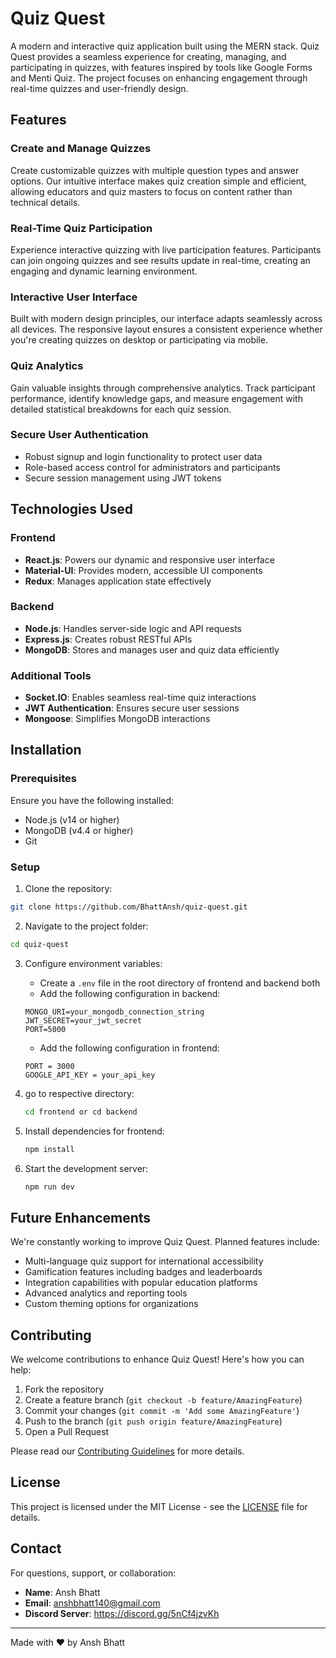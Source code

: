 # Quiz Quest

A modern and interactive quiz application built using the MERN stack. Quiz Quest provides a seamless experience for creating, managing, and participating in quizzes, with features inspired by tools like Google Forms and Menti Quiz. The project focuses on enhancing engagement through real-time quizzes and user-friendly design.

## Features

### Create and Manage Quizzes
Create customizable quizzes with multiple question types and answer options. Our intuitive interface makes quiz creation simple and efficient, allowing educators and quiz masters to focus on content rather than technical details.

### Real-Time Quiz Participation
Experience interactive quizzing with live participation features. Participants can join ongoing quizzes and see results update in real-time, creating an engaging and dynamic learning environment.

### Interactive User Interface
Built with modern design principles, our interface adapts seamlessly across all devices. The responsive layout ensures a consistent experience whether you're creating quizzes on desktop or participating via mobile.

### Quiz Analytics
Gain valuable insights through comprehensive analytics. Track participant performance, identify knowledge gaps, and measure engagement with detailed statistical breakdowns for each quiz session.

### Secure User Authentication
- Robust signup and login functionality to protect user data
- Role-based access control for administrators and participants
- Secure session management using JWT tokens

## Technologies Used

### Frontend
- **React.js**: Powers our dynamic and responsive user interface
- **Material-UI**: Provides modern, accessible UI components
- **Redux**: Manages application state effectively

### Backend
- **Node.js**: Handles server-side logic and API requests
- **Express.js**: Creates robust RESTful APIs
- **MongoDB**: Stores and manages user and quiz data efficiently

### Additional Tools
- **Socket.IO**: Enables seamless real-time quiz interactions
- **JWT Authentication**: Ensures secure user sessions
- **Mongoose**: Simplifies MongoDB interactions

## Installation

### Prerequisites

Ensure you have the following installed:
- Node.js (v14 or higher)
- MongoDB (v4.4 or higher)
- Git

### Setup

1. Clone the repository:
```bash
git clone https://github.com/BhattAnsh/quiz-quest.git
```

2. Navigate to the project folder:
```bash
cd quiz-quest
```
3. Configure environment variables:
   - Create a `.env` file in the root directory of frontend and backend both
   - Add the following configuration in backend:
   ```plaintext
   MONGO_URI=your_mongodb_connection_string
   JWT_SECRET=your_jwt_secret
   PORT=5000
   ```
   - Add the following configuration in frontend:
   ```plaintext
   PORT = 3000
   GOOGLE_API_KEY = your_api_key
   ```
   
3. go to respective directory:
   ```bash
   cd frontend or cd backend
   ```
4. Install dependencies for frontend:
   ```bash
   npm install
   ```

5. Start the development server:
   ```bash
   npm run dev
   ```



## Future Enhancements

We're constantly working to improve Quiz Quest. Planned features include:
- Multi-language quiz support for international accessibility
- Gamification features including badges and leaderboards
- Integration capabilities with popular education platforms
- Advanced analytics and reporting tools
- Custom theming options for organizations

## Contributing

We welcome contributions to enhance Quiz Quest! Here's how you can help:

1. Fork the repository
2. Create a feature branch (`git checkout -b feature/AmazingFeature`)
3. Commit your changes (`git commit -m 'Add some AmazingFeature'`)
4. Push to the branch (`git push origin feature/AmazingFeature`)
5. Open a Pull Request

Please read our [Contributing Guidelines](CONTRIBUTING.md) for more details.

## License

This project is licensed under the MIT License - see the [LICENSE](LICENSE) file for details.

## Contact

For questions, support, or collaboration:

- **Name**: Ansh Bhatt
- **Email**: anshbhatt140@gmail.com
- **Discord Server**: https://discord.gg/5nCf4jzvKh

---

Made with ❤️ by Ansh Bhatt
